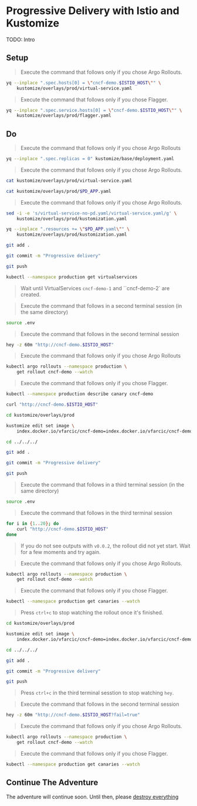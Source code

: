 # Progressive Delivery with Istio and Kustomize

TODO: Intro

## Setup

> Execute the command that follows only if you chose Argo Rollouts.

```sh
yq --inplace ".spec.hosts[0] = \"cncf-demo.$ISTIO_HOST\"" \
    kustomize/overlays/prod/virtual-service.yaml
```

> Execute the command that follows only if you chose Flagger.

```sh
yq --inplace ".spec.service.hosts[0] = \"cncf-demo.$ISTIO_HOST\"" \
    kustomize/overlays/prod/flagger.yaml
```

## Do

> Execute the command that follows only if you chose Argo Rollouts

```bash
yq --inplace ".spec.replicas = 0" kustomize/base/deployment.yaml
```

> Execute the command that follows only if you chose Argo Rollouts.

```sh
cat kustomize/overlays/prod/virtual-service.yaml
```

```sh
cat kustomize/overlays/prod/$PD_APP.yaml
```

> Execute the command that follows only if you chose Argo Rollouts.

```sh
sed -i -e 's/virtual-service-no-pd.yaml/virtual-service.yaml/g' \
    kustomize/overlays/prod/kustomization.yaml
```

```sh
yq --inplace ".resources += \"$PD_APP.yaml\"" \
    kustomize/overlays/prod/kustomization.yaml

git add .

git commit -m "Progressive delivery"

git push

kubectl --namespace production get virtualservices
```

> Wait until VirtualServices `cncf-demo-1` and ``cncf-demo-2` are created.

> Execute the command that follows in a second terminal session (in the same directory)

```sh
source .env
```

> Execute the command that follows in the second terminal session

```sh
hey -z 60m "http://cncf-demo.$ISTIO_HOST"
```

> Execute the command that follows only if you chose Argo Rollouts

```sh
kubectl argo rollouts --namespace production \
    get rollout cncf-demo --watch
```

> Execute the command that follows only if you chose Flagger.

```sh
kubectl --namespace production describe canary cncf-demo
```

```sh
curl "http://cncf-demo.$ISTIO_HOST"

cd kustomize/overlays/prod

kustomize edit set image \
    index.docker.io/vfarcic/cncf-demo=index.docker.io/vfarcic/cncf-demo:v0.0.2

cd ../../../

git add .

git commit -m "Progressive delivery"

git push
```

> Execute the command that follows in a third terminal session (in the same directory)

```sh
source .env
```

> Execute the command that follows in the third terminal session

```sh
for i in {1..20}; do
    curl "http://cncf-demo.$ISTIO_HOST"
done
```

> If you do not see outputs with `v0.0.2`, the rollout did not yet start. Wait for a few moments and try again.

> Execute the command that follows only if you chose Argo Rollouts.

```sh
kubectl argo rollouts --namespace production \
    get rollout cncf-demo --watch
```

> Execute the command that follows only if you chose Flagger.

```sh
kubectl --namespace production get canaries --watch
```

> Press `ctrl+c` to stop watching the rollout once it's finished.

```sh
cd kustomize/overlays/prod

kustomize edit set image \
    index.docker.io/vfarcic/cncf-demo=index.docker.io/vfarcic/cncf-demo:v0.0.3

cd ../../../

git add .

git commit -m "Progressive delivery"

git push
```

> Press `ctrl+c` in the third terminal sesstion to stop watching `hey`.

> Execute the command that follows in the second terminal session

```sh
hey -z 60m "http://cncf-demo.$ISTIO_HOST?fail=true"
```

> Execute the command that follows only if you chose Argo Rollouts.

```sh
kubectl argo rollouts --namespace production \
    get rollout cncf-demo --watch
```

> Execute the command that follows only if you chose Flagger.

```sh
kubectl --namespace production get canaries --watch
```

## Continue The Adventure

The adventure will continue soon. Until then, please [destroy everything](../destroy/observability.md)
